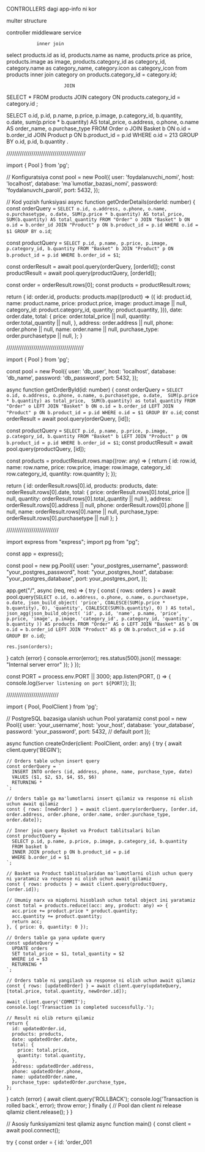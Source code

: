 CONTROLLERS dagi app-info ni kor

multer structure 

controller
middleware
service


               inner join
select products.id as id, products.name as name, products.price as price, products.image as image, products.category_id as category_id, category.name as category_name, category.icon as category_icon from products inner join category on products.category_id = category.id;




                         JOIN
SELECT * FROM products JOIN category ON products.category_id = category.id ;






SELECT
    o.id,
    p.id,
    p.name,
    p.price,
    p.image,
    p.category_id,
    b.quantity,
    o.date,
    sum(p.price * b.quantity) AS total_price,
    o.address,
    o.phone,
    o.name AS order_name,
    o.purchase_type
FROM
    Order o
    JOIN Basket b ON o.id = b.order_id
    JOIN Product p ON b.product_id = p.id
WHERE
    o.id = 213
GROUP BY
    o.id,
    p.id,
    b.quantity
.

/////////////////////////////////////////

import { Pool } from 'pg';

// Konfiguratsiya
const pool = new Pool({
  user: 'foydalanuvchi_nomi',
  host: 'localhost',
  database: 'ma`lumotlar_bazasi_nomi',
  password: 'foydalanuvchi_paroli',
  port: 5432,
});

// Kod yozish funksiyasi
async function getOrderDetails(orderId: number) {
  const orderQuery = `
    SELECT
      o.id,
      o.address,
      o.phone,
      o.name,
      o.purchasetype,
      o.date,
      SUM(p.price * b.quantity) AS total_price,
      SUM(b.quantity) AS total_quantity
    FROM
      "Order" o
      JOIN "Basket" b ON o.id = b.order_id
      JOIN "Product" p ON b.product_id = p.id
    WHERE
      o.id = $1
    GROUP BY
      o.id
  `;

  const productQuery = `
    SELECT
      p.id,
      p.name,
      p.price,
      p.image,
      p.category_id,
      b.quantity
    FROM
      "Basket" b
      JOIN "Product" p ON b.product_id = p.id
    WHERE
      b.order_id = $1
  `;

  const orderResult = await pool.query(orderQuery, [orderId]);
  const productResult = await pool.query(productQuery, [orderId]);

  const order = orderResult.rows[0];
  const products = productResult.rows;

  return {
    id: order.id,
    products: products.map((product) => ({
      id: product.id,
      name: product.name,
      price: product.price,
      image: product.image || null,
      category_id: product.category_id,
      quantity: product.quantity,
    })),
    date: order.date,
    total: {
      price: order.total_price || null,
      quantity: order.total_quantity || null,
    },
    address: order.address || null,
    phone: order.phone || null,
    name: order.name || null,
    purchase_type: order.purchasetype || null,
  };
}

////////////////////////////////////////

import { Pool } from 'pg';

const pool = new Pool({
  user: 'db_user',
  host: 'localhost',
  database: 'db_name',
  password: 'db_password',
  port: 5432,
});

async function getOrderById(id: number) {
  const orderQuery = `
    SELECT o.id, o.address, o.phone, o.name, o.purchasetype, o.date, 
      SUM(p.price * b.quantity) as total_price, 
      SUM(b.quantity) as total_quantity
    FROM "Order" o
    LEFT JOIN "Basket" b ON o.id = b.order_id
    LEFT JOIN "Product" p ON b.product_id = p.id
    WHERE o.id = $1
    GROUP BY o.id
  `;
  const orderResult = await pool.query(orderQuery, [id]);

  const productQuery = `
    SELECT p.id, p.name, p.price, p.image, p.category_id, b.quantity
    FROM "Basket" b
    LEFT JOIN "Product" p ON b.product_id = p.id
    WHERE b.order_id = $1
  `;
  const productResult = await pool.query(productQuery, [id]);

  const products = productResult.rows.map((row: any) => {
    return {
      id: row.id,
      name: row.name,
      price: row.price,
      image: row.image,
      category_id: row.category_id,
      quantity: row.quantity
    };
  });

  return {
    id: orderResult.rows[0].id,
    products: products,
    date: orderResult.rows[0].date,
    total: {
      price: orderResult.rows[0].total_price || null,
      quantity: orderResult.rows[0].total_quantity || null
    },
    address: orderResult.rows[0].address || null,
    phone: orderResult.rows[0].phone || null,
    name: orderResult.rows[0].name || null,
    purchase_type: orderResult.rows[0].purchasetype || null
  };
}


///////////////////////////

import express from "express";
import pg from "pg";

const app = express();

const pool = new pg.Pool({
  user: "your_postgres_username",
  password: "your_postgres_password",
  host: "your_postgres_host",
  database: "your_postgres_database",
  port: your_postgres_port,
});

app.get("/", async (req, res) => {
  try {
    const { rows: orders } = await pool.query(`
      SELECT
        o.id,
        o.address,
        o.phone,
        o.name,
        o.purchasetype,
        o.date,
        json_build_object(
          'price', COALESCE(SUM(p.price * b.quantity), 0),
          'quantity', COALESCE(SUM(b.quantity), 0)
        ) AS total,
        json_agg(json_build_object(
          'id', p.id,
          'name', p.name,
          'price', p.price,
          'image', p.image,
          'category_id', p.category_id,
          'quantity', b.quantity
        )) AS products
      FROM "Order" AS o
      LEFT JOIN "Basket" AS b ON o.id = b.order_id
      LEFT JOIN "Product" AS p ON b.product_id = p.id
      GROUP BY o.id
    `);

    res.json(orders);
  } catch (error) {
    console.error(error);
    res.status(500).json({ message: "Internal server error" });
  }
});

const PORT = process.env.PORT || 3000;
app.listen(PORT, () => {
  console.log(`Server listening on port ${PORT}`);
});


///////////////////////////

import { Pool, PoolClient } from 'pg';

// PostgreSQL bazasiga ulanish uchun Pool yaratamiz
const pool = new Pool({
  user: 'your_username',
  host: 'your_host',
  database: 'your_database',
  password: 'your_password',
  port: 5432, // default port
});

async function createOrder(client: PoolClient, order: any) {
  try {
    await client.query('BEGIN');

    // Orders table uchun insert query
    const orderQuery = `
      INSERT INTO orders (id, address, phone, name, purchase_type, date)
      VALUES ($1, $2, $3, $4, $5, $6)
      RETURNING *
    `;

    // Orders table ga ma'lumotlarni insert qilamiz va response ni olish uchun await qilamiz
    const { rows: [newOrder] } = await client.query(orderQuery, [order.id, order.address, order.phone, order.name, order.purchase_type, order.date]);

    // Inner join query Basket va Product tablitsalari bilan
    const productQuery = `
      SELECT p.id, p.name, p.price, p.image, p.category_id, b.quantity
      FROM basket b
      INNER JOIN product p ON b.product_id = p.id
      WHERE b.order_id = $1
    `;

    // Basket va Product tablitsalaridan ma'lumotlarni olish uchun query ni yaratamiz va response ni olish uchun await qilamiz
    const { rows: products } = await client.query(productQuery, [order.id]);

    // Umumiy narx va miqdorni hisoblash uchun total object ini yaratamiz
    const total = products.reduce((acc: any, product: any) => {
      acc.price += product.price * product.quantity;
      acc.quantity += product.quantity;
      return acc;
    }, { price: 0, quantity: 0 });

    // Orders table ga yana update query
    const updateQuery = `
      UPDATE orders
      SET total_price = $1, total_quantity = $2
      WHERE id = $3
      RETURNING *
    `;

    // Orders table ni yangilash va response ni olish uchun await qilamiz
    const { rows: [updatedOrder] } = await client.query(updateQuery, [total.price, total.quantity, newOrder.id]);

    await client.query('COMMIT');
    console.log('Transaction is completed successfully.');

    // Result ni olib return qilamiz
    return {
      id: updatedOrder.id,
      products: products,
      date: updatedOrder.date,
      total: {
        price: total.price,
        quantity: total.quantity,
      },
      address: updatedOrder.address,
      phone: updatedOrder.phone,
      name: updatedOrder.name,
      purchase_type: updatedOrder.purchase_type,
    };
  } catch (error) {
    await client.query('ROLLBACK');
    console.log('Transaction is rolled back.', error);
    throw error;
  } finally {
    // Pool dan client ni release qilamiz
    client.release();
  }
}

// Asosiy funksiyamizni test qilamiz
async function main() {
  const client = await pool.connect();

  try {
    const order = {
      id: 'order_001




